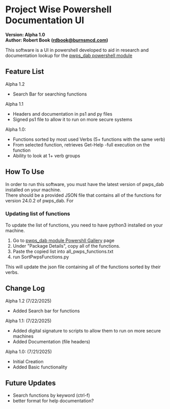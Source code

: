 # Project Wise Powershell Documentation UI
**Version: Alpha 1.0<br>
Author: Robert Book (rdbook@burnsmcd.com)**

This software is a UI in powershell developed to aid in research and documentation lookup for the [pwps_dab powershell module](https://www.powershellgallery.com/packages/pwps_dab/24.0.2)

## Feature List
Alpha 1.2
* Search Bar for searching functions

Alpha 1.1
* Headers and documentation in ps1 and py files
* Signed ps1 file to allow it to run on more secure systems

Alpha 1.0:
* Functions sorted by most used Verbs (5+ functions with the same verb)
* From selected function, retrieves Get-Help -full execution on the function
* Ability to look at 1+ verb groups

## How To Use
In order to run this software, you must have the latest version of pwps_dab installed on your machine. <br>There should be a provided JSON file that contains all of the functions for version 24.0.2 of pwps_dab. For 

### Updating list of functions
To update the list of functions, you need to have python3 installed on your machine.
1) Go to [pwps_dab module Powershll Gallery](https://www.powershellgallery.com/packages/pwps_dab/24.0.2) page
2) Under "Package Details", copy all of the functions.
3) Paste the copied list into all_pwps_functions.txt
4) run SortPwpsFunctions.py

This will update the json file containing all of the functions sorted by their verbs.

## Change Log
Alpha 1.2 (7/22/2025)
* Added Search bar for functions

Alpha 1.1: (7/22/2025)
* Added digital signature to scripts to allow them to run on more secure machines
* Added Documentation (file headers)

Alpha 1.0: (7/21/2025)
* Initial Creation
* Added Basic functionality

## Future Updates
* Search functions by keyword (ctrl-f)
* better format for help documentation?



